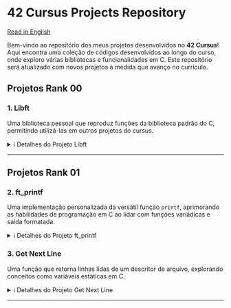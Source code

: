 # 42 Cursus Projects Repository

[Read in English](README.md)

Bem-vindo ao repositório dos meus projetos desenvolvidos no **42 Cursus**! Aqui encontra uma coleção de códigos desenvolvidos ao longo do curso, onde exploro várias bibliotecas e funcionalidades em C. Este repositório será atualizado com novos projetos à medida que avanço no currículo.

## Projetos Rank 00

### 1. **Libft**  
   Uma biblioteca pessoal que reproduz funções da biblioteca padrão do C, permitindo utilizá-las em outros projetos do cursus.

   <details>
     <summary>ℹ️ Detalhes do Projeto Libft</summary>

   - **Objetivo**: Criar uma biblioteca pessoal, `libft.a`, contendo várias funções de uso geral, como manipulação de strings, conversão e manipulação de memória.
   - **Funções Implementadas**:

     | Função          | Arquivo           | Descrição                                                             |
     |-----------------|-------------------|-----------------------------------------------------------------------|
     | `ft_isalpha`    | `ft_isalpha.c`    | Verifica se o caractere é alfabético                                 |
     | `ft_isdigit`    | `ft_isdigit.c`    | Verifica se o caractere é um dígito                                  |
     | `ft_isalnum`    | `ft_isalnum.c`    | Verifica se o caractere é alfanumérico                               |
     | `ft_isascii`    | `ft_isascii.c`    | Verifica se o caractere está na tabela ASCII                         |
     | `ft_isprint`    | `ft_isprint.c`    | Verifica se é um caractere imprimível                                |
     | `ft_strlen`     | `ft_strlen.c`     | Calcula o comprimento de uma string                                  |
     | `ft_memset`     | `ft_memset.c`     | Preenche os bytes de um bloco de memória com um valor constante      |
     | `ft_bzero`      | `ft_bzero.c`      | Preenche os bytes de um bloco de memória com zero                    |
     | `ft_memcpy`     | `ft_memcpy.c`     | Copia um bloco de memória                                            |
     | `ft_memmove`    | `ft_memmove.c`    | Copia um bloco de memória, tratando sobreposições                    |
     | `ft_strlcpy`    | `ft_strlcpy.c`    | Copia uma string                                                     |
     | `ft_strlcat`    | `ft_strlcat.c`    | Concatena duas strings                                               |
     | `ft_toupper`    | `ft_toupper.c`    | Converte um caractere para maiúscula                                 |
     | `ft_tolower`    | `ft_tolower.c`    | Converte um caractere para minúscula                                 |
     | `ft_strchr`     | `ft_strchr.c`     | Busca a primeira ocorrência de um caractere em uma string            |
     | `ft_strrchr`    | `ft_strrchr.c`    | Busca a última ocorrência de um caractere em uma string              |
     | `ft_strncmp`    | `ft_strncmp.c`    | Compara duas strings                                                 |
     | `ft_memchr`     | `ft_memchr.c`     | Busca um byte em um bloco de memória                                 |
     | `ft_memcmp`     | `ft_memcmp.c`     | Compara dois blocos de memória                                       |
     | `ft_strnstr`    | `ft_strnstr.c`    | Busca uma substring dentro de outra string, limitado a um tamanho    |
     | `ft_atoi`       | `ft_atoi.c`       | Converte uma string para inteiro                                     |
     | `ft_calloc`     | `ft_calloc.c`     | Aloca e inicializa memória                                           |
     | `ft_strdup`     | `ft_strdup.c`     | Duplica uma string                                                   |
     | `ft_substr`     | `ft_substr.c`     | Cria uma substring a partir de uma string                            |
     | `ft_strjoin`    | `ft_strjoin.c`    | Concatena duas strings em uma nova string                            |
     | `ft_strtrim`    | `ft_strtrim.c`    | Remove caracteres específicos do início e fim de uma string          |
     | `ft_split`      | `ft_split.c`      | Divide uma string em substrings, usando um delimitador               |
     | `ft_itoa`       | `ft_itoa.c`       | Converte um número inteiro para string                               |
     | `ft_strmapi`    | `ft_strmapi.c`    | Aplica uma função a cada caractere de uma string e cria uma nova     |
     | `ft_striteri`   | `ft_striteri.c`   | Aplica uma função a cada caractere de uma string                     |
     | `ft_putchar_fd` | `ft_putchar_fd.c` | Escreve um caractere em um file descriptor                           |
     | `ft_putstr_fd`  | `ft_putstr_fd.c`  | Escreve uma string em um file descriptor                             |
     | `ft_putendl_fd` | `ft_putendl_fd.c` | Escreve uma string seguida de uma nova linha em um file descriptor   |
     | `ft_putnbr_fd`  | `ft_putnbr_fd.c`  | Escreve um número inteiro em um file descriptor                      |
     
   - **Funções Bônus**:

     | Função          | Arquivo           | Descrição                                                             |
     |-----------------|-------------------|-----------------------------------------------------------------------|
     | `ft_lstnew`     | `ft_lstnew.c`     | Cria um novo elemento de lista                                       |
     | `ft_lstadd_front` | `ft_lstadd_front.c` | Adiciona um elemento no início da lista                        |
     | `ft_lstsize`    | `ft_lstsize.c`    | Calcula o tamanho da lista                                           |
     | `ft_lstlast`    | `ft_lstlast.c`    | Retorna o último elemento da lista                                   |
     | `ft_lstadd_back`| `ft_lstadd_back.c`| Adiciona um elemento no final da lista                               |
     | `ft_lstdelone`  | `ft_lstdelone.c`  | Remove e libera um elemento da lista                                 |
     | `ft_lstclear`   | `ft_lstclear.c`   | Limpa e libera todos os elementos da lista                           |
     | `ft_lstiter`    | `ft_lstiter.c`    | Itera sobre a lista e aplica uma função a cada elemento              |
     | `ft_lstmap`     | `ft_lstmap.c`     | Cria uma nova lista aplicando uma função a cada elemento             |


   - **Normas do Projeto**:
      - Todas as funções são implementadas seguindo a norminette da 42.
      - Memória alocada dinamicamente é liberada corretamente.
      - Inclui um `Makefile` para compilar a biblioteca e um conjunto de regras para limpar, compilar com bônus, etc.
      - O cabeçalho `libft.h` contém as declarações de todas as funções implementadas na biblioteca, facilitando sua utilização e manutenção.

   - **Makefile**:
      - O `Makefile` automatiza o processo de compilação da biblioteca `libft`. Ele inclui várias regras que simplificam a construção e limpeza dos arquivos da biblioteca:
      
         - **Regras**:
           - `make` ou `make all`: Compila todos os arquivos `.c` listados na seção de fontes do `Makefile` e gera a biblioteca estática `libft.a`. Esta biblioteca pode ser vinculada a outros projetos do                   cursus para utilizar as funções implementadas.
           - `make clean`: Exclui todos os arquivos objeto (`.o`) gerados durante a compilação. Esta regra é útil para limpar os arquivos intermediários sem remover a biblioteca `libft.a` final.
           - `make fclean`: Realiza uma limpeza completa, excluindo tanto os arquivos objeto quanto a biblioteca `libft.a`. Esta regra é usada quando se deseja remover todos os arquivos compilados e                         reiniciar o processo de construção do zero.
           - `make re`: Esta regra é um atalho que executa `make fclean` seguido de `make all`, recompilando a biblioteca do zero.

         - **Regra de Bonus**:
           - `make bonus`: Compila as funções bônus adicionais e as inclui na biblioteca `libft.a`. Essas funções bônus fornecem funcionalidades extras, como manipulação de listas encadeadas (funções                     `ft_lst*`), que são frequentemente requisitadas em outros projetos do cursus.

         - **Variáveis**:
           - `CC`: Especifica o compilador, geralmente `gcc`.
           - `CFLAGS`: Contém flags de compilação (por exemplo, `-Wall -Wextra -Werror`), garantindo que o código seja compilado com verificações rigorosas de erro e aviso em conformidade com as normas da                 42.

         - O `Makefile` garante que apenas os arquivos `.c` modificados sejam recompilados, melhorando a eficiência no desenvolvimento e na depuração. Ele segue convenções padrão de `Makefile`, facilitando o             uso para qualquer desenvolvedor familiarizado com `Makefiles`.

        - **Exemplos de Uso**:
           - Execute `make` para compilar a biblioteca.
           - Use `make clean` ou `make fclean` para remover os arquivos intermediários e a biblioteca.
           - Execute `make bonus` para incluir as funções bônus, se necessário.

   - **Arquivo libft.h**:
     - O arquivo `libft.h` é o cabeçalho principal da biblioteca `libft`. Ele contém:
        
         - **Declarações das Funções**: Todas as funções implementadas na `libft` são declaradas aqui. Isso permite que outros arquivos que incluam `libft.h` possam usar essas funções sem precisar                                              redeclará-las.
         
         - **Bibliotecas Necessárias**: Inclui as bibliotecas padrão necessárias, como `<stdlib.h>`, `<unistd.h>`, e `<string.h>`, para garantir que as funções tenham acesso às definições padrão e                            funcionalidades da linguagem C.
         
         - **Definições de Tipos e Estruturas**: Contém definições de estruturas (como `t_list`), usadas para manipulação de listas encadeadas nas funções bônus. A estrutura `t_list`, por exemplo, é                                     usada nas funções `ft_lst*` e é definida com membros como `content` (para o conteúdo do nó) e `next` (para apontar para o próximo nó).

      - **Exemplo da Estrutura t_list**:
        
        ```c
        typedef struct s_list
        {
            void            *content;
            struct s_list   *next;
        } t_list;
        ```

      - **Objetivo**: O `libft.h` serve como um ponto de centralização para todas as declarações e inclusões necessárias para a `libft`. Quando compilado, os outros projetos podem incluir apenas o `libft.h`                      para acessar todas as funções e estruturas oferecidas pela biblioteca.

      - **Utilização**: Qualquer arquivo que queira utilizar funções da `libft` pode incluir `libft.h` com `#include "libft.h"`, facilitando o acesso a toda a biblioteca com uma única linha de inclusão.


   </details>

---

## Projetos Rank 01

### 2. ft_printf  
Uma implementação personalizada da versátil função `printf`, aprimorando as habilidades de programação em C ao lidar com funções variádicas e saída formatada.

<details>
  <summary>ℹ️ Detalhes do Projeto ft_printf</summary>

- **Objetivo**: Desenvolver uma biblioteca, `libftprintf.a`, contendo uma versão personalizada da função `printf`, chamada `ft_printf()`, para imitar o comportamento da função padrão da biblioteca C `printf`.

- **Funcionalidades Implementadas**:

  | Conversão   | Descrição                                                                                         |
  |-------------|--------------------------------------------------------------------------------------------------|
  | `%c`        | Imprime um único caractere                                                                        |
  | `%s`        | Imprime uma string                                                                                |
  | `%p`        | Imprime um endereço de ponteiro no formato hexadecimal                                            |
  | `%d`        | Imprime um número decimal (base 10)                                                              |
  | `%i`        | Imprime um inteiro na base 10                                                                    |
  | `%u`        | Imprime um número decimal sem sinal (base 10)                                                    |
  | `%x`        | Imprime um número em hexadecimal (base 16) em letras minúsculas                                  |
  | `%X`        | Imprime um número em hexadecimal (base 16) em letras maiúsculas                                  |
  | `%%`        | Imprime um símbolo de porcentagem literal                                                        |

- **Destaques**:
  - Utiliza funções variádicas (`va_start`, `va_arg`, `va_end`) para lidar com um número variável de argumentos.
  - Oferece saída formatada usando gerenciamento de buffer mínimo, conforme as restrições do projeto.
  - Totalmente compatível com `libft`, permitindo sua integração em projetos futuros da 42.
  - A biblioteca é avaliada em comparação com a `printf` padrão para garantir precisão e desempenho.

- **Normas do Projeto**:
  - O código segue estritamente as regras da norminette da 42.
  - A memória alocada dinamicamente é liberada corretamente, garantindo a ausência de vazamentos.
  - Inclui um `Makefile` robusto para compilar a biblioteca com diferentes regras.

- **Makefile**:
  - Automatiza o processo de construção da biblioteca `ft_printf`, garantindo simplicidade e consistência.
  - **Regras**:
    - `make` ou `make all`: Compila a biblioteca `libftprintf.a`.
    - `make clean`: Remove os arquivos objeto (`.o`).
    - `make fclean`: Remove todos os arquivos compilados, incluindo `libftprintf.a`.
    - `make re`: Recompila o projeto do zero.
    - `make bonus`: Compila e inclui funcionalidades bônus, se presentes.

- **Exemplo de Uso**:
  ```c
  #include "ft_printf.h"

  int main() {
      ft_printf("Olá, %s! A resposta é %d.\n", "mundo", 42);
      return 0;
  }

- **Desafios e Aprendizado**:
  - Compreender e implementar funções variádicas em C.
  - Gerenciar a análise e a saída de strings formatadas.
  - Emular o comportamento de uma função amplamente utilizada da biblioteca padrão.

</details>

### 3. **Get Next Line**  
Uma função que retorna linhas lidas de um descritor de arquivo, explorando conceitos como variáveis estáticas em C.

<details>
  <summary>ℹ️ Detalhes do Projeto Get Next Line</summary>

- **Objetivo**: Desenvolver a função `get_next_line()` que retorna uma linha lida de um descritor de arquivo, incluindo o caractere de nova linha (`\n`) se presente.

- **Requisitos**:
  - Repetidas chamadas a `get_next_line()` devem permitir ler o arquivo linha por linha.
  - Se não houver mais nada para ler ou ocorrer um erro, a função deve retornar `NULL`.
  - Deve funcionar tanto para leitura de arquivos quanto para entrada padrão (`stdin`).
  - O retorno deve incluir o caractere de nova linha, exceto no final do arquivo se não houver `\n`.

- **Nome e Arquivos**:
  - Função: `get_next_line`
  - Arquivos: `get_next_line.c`, `get_next_line_utils.c`, `get_next_line.h`

- **Parâmetros e Valor de Retorno**:
  - Parâmetros:
    - `fd`: o descritor de arquivo para leitura.
  - Retorno:
    - Uma string contendo a linha lida ou `NULL` caso não haja mais nada para ler ou ocorra um erro.

- **Funções Externas Permitidas**:
  - `read`, `malloc`, `free`

- **Normas do Projeto**:
  - Todo o código deve estar em conformidade com a *norminette* da 42.
  - Memória alocada deve ser devidamente liberada, sem vazamentos.
  - O projeto deve incluir um `Makefile` com as regras: `$(NAME)`, `all`, `clean`, `fclean`, `re`, e `bonus`.

- **Desafios**:
  - Utilizar variáveis estáticas de forma eficiente para armazenar dados não processados entre chamadas.
  - Lidar com tamanhos de buffer diferentes e comportamento imprevisível de descritores de arquivo.

- **Makefile**:
  - Deve compilar o código com os flags `-Wall -Wextra -Werror`.
  - Deve suportar a flag `-D BUFFER_SIZE=n` para alterar dinamicamente o tamanho do buffer.

- **Prototipagem**:
  ```c
  char *get_next_line(int fd);

- **Bônus**:
  - Implementação que suporta múltiplos descritores de arquivo simultaneamente.
  - Utilizar apenas uma variável estática.
 
- **Exemplo de Uso**:
  ```c
  #include "get_next_line.h"
  #include <fcntl.h>
  #include <stdio.h>

  int main() {
    int fd = open("arquivo.txt", O_RDONLY);
    char *linha;

    while ((linha = get_next_line(fd)) != NULL) {
        printf("%s", linha);
        free(linha);
    }
    close(fd);
    return 0;
  }

- **Considerações Importantes**:

  - Testar com valores de BUFFER_SIZE variados (e.g., 1, 42, 9999).
  - Garantir que a função leia o mínimo necessário para retornar cada linha.
  - Tratar erros como ponteiros nulos e descritores inválidos.

</details>

---
